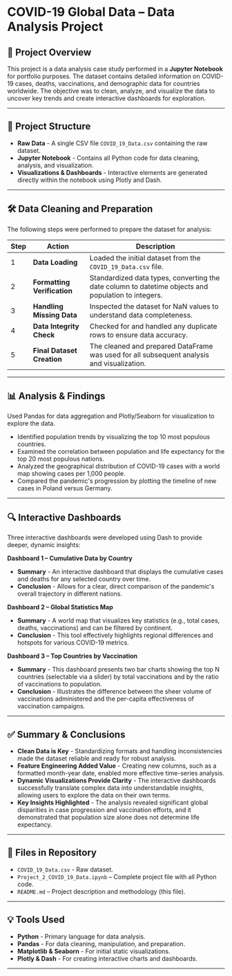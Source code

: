 # COVID-19 Global Data – Data Analysis Project

## 📄 Project Overview

This project is a data analysis case study performed in a **Jupyter Notebook** for portfolio purposes. 
The dataset contains detailed information on COVID-19 cases, deaths, vaccinations, and demographic data for countries worldwide. 
The objective was to clean, analyze, and visualize the data to uncover key trends and create interactive dashboards for exploration.

---

## 📂 Project Structure

* **Raw Data** - A single CSV file `COVID_19_Data.csv` containing the raw dataset.
* **Jupyter Notebook** - Contains all Python code for data cleaning, analysis, and visualization.
* **Visualizations & Dashboards** - Interactive elements are generated directly within the notebook using Plotly and Dash.

---

## 🛠 Data Cleaning and Preparation

The following steps were performed to prepare the dataset for analysis:

| Step | Action                       | Description                                                                                           |
| ---- | ---------------------------- | ----------------------------------------------------------------------------------------------------- |
| 1    | **Data Loading**             | Loaded the initial dataset from the `COVID_19_Data.csv` file.                                           |
| 2    | **Formatting Verification**  | Standardized data types, converting the date column to datetime objects and population to integers.   |
| 3    | **Handling Missing Data**    | Inspected the dataset for NaN values to understand data completeness.                                 |
| 4    | **Data Integrity Check**     | Checked for and handled any duplicate rows to ensure data accuracy.                                   |
| 5    | **Final Dataset Creation**   | The cleaned and prepared DataFrame was used for all subsequent analysis and visualization.            |

---

## 📊 Analysis & Findings

Used Pandas for data aggregation and Plotly/Seaborn for visualization to explore the data.

* Identified population trends by visualizing the top 10 most populous countries.
* Examined the correlation between population and life expectancy for the top 20 most populous nations.
* Analyzed the geographical distribution of COVID-19 cases with a world map showing cases per 1,000 people.
* Compared the pandemic's progression by plotting the timeline of new cases in Poland versus Germany.

---

## 🔍 Interactive Dashboards

Three interactive dashboards were developed using Dash to provide deeper, dynamic insights:

**Dashboard 1 – Cumulative Data by Country**

* **Summary** - An interactive dashboard that displays the cumulative cases and deaths for any selected country over time.
* **Conclusion** - Allows for a clear, direct comparison of the pandemic's overall trajectory in different nations.

**Dashboard 2 – Global Statistics Map**

* **Summary** - A world map that visualizes key statistics (e.g., total cases, deaths, vaccinations) and can be filtered by continent.
* **Conclusion** - This tool effectively highlights regional differences and hotspots for various COVID-19 metrics.

**Dashboard 3 – Top Countries by Vaccination**

* **Summary** - This dashboard presents two bar charts showing the top N countries (selectable via a slider) by total vaccinations and by the ratio of vaccinations to population.
* **Conclusion** - Illustrates the difference between the sheer volume of vaccinations administered and the per-capita effectiveness of vaccination campaigns.

---

## ✅ Summary & Conclusions

* **Clean Data is Key** - Standardizing formats and handling inconsistencies made the dataset reliable and ready for robust analysis.
* **Feature Engineering Added Value** - Creating new columns, such as a formatted month-year date, enabled more effective time-series analysis.
* **Dynamic Visualizations Provide Clarity** - The interactive dashboards successfully translate complex data into understandable insights, allowing users to explore the data on their own terms.
* **Key Insights Highlighted** - The analysis revealed significant global disparities in case progression and vaccination efforts, and it demonstrated that population size alone does not determine life expectancy.

---

## 📎 Files in Repository

* `COVID_19_Data.csv` - Raw dataset.
* `Project_2_COVID_19_Data.ipynb` – Complete project file with all Python code.
* `README.md` – Project description and methodology (this file).

---

## 💡 Tools Used

* **Python** - Primary language for data analysis.
* **Pandas** - For data cleaning, manipulation, and preparation.
* **Matplotlib & Seaborn** - For initial static visualizations.
* **Plotly & Dash** - For creating interactive charts and dashboards.

---

